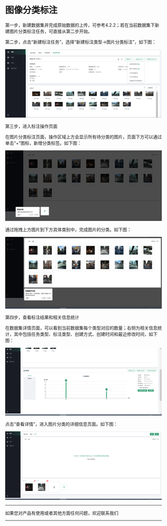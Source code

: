 # 图像分类标注

第一步，新建数据集并完成原始数据的上传，可参考4.2.2；若在当前数据集下新建图片分类标注任务，可直接从第二步开始。

第二步，点击“新建标注任务”，选择“新建标注类型-\>图片分类标注”，如下图：

![C:\\Users\\WANGQI\~1\\AppData\\Local\\Temp\\1629273635(1).png](media/21c012e4c7b5f556b221eba76e7490e6.png)

第三步，进入标注操作页面

在图片分类标注页面，操作区域上方会显示所有待分类的图片，页面下方可以通过单击“+”图标，新增分类标签。如下图：

![C:\\Users\\WANGQI\~1\\AppData\\Local\\Temp\\1629337450(1).png](media/16164bfddd70fc2b6ddb042c4ff97851.png)

通过拖拽上方图片到下方具体类别中，完成图片的分类。如下图：

![C:\\Users\\WANGQI\~1\\AppData\\Local\\Temp\\1629337543(1).png](media/9f838c453936e97408c318952c6a3516.png)


第四步，查看标注结果和相关信息统计

在数据集详情页面，可以看到当前数据集每个类型对应的数量；右侧为相关信息统计，其中包括任务类型、标注类型、创建方式、创建时间和最近修改时间，如下图：

![C:\\Users\\WANGQI\~1\\AppData\\Local\\Temp\\1629338306(1).png](media/673dd62d1a96fb0bea1446ad8296f351.png)

点击“查看详情”，进入图片分类的详细信息页面。如下图：

![C:\\Users\\WANGQI\~1\\AppData\\Local\\Temp\\1629338358(1).png](media/5a8a90ad26e167634c60e6a1aab62425.png)



---

如果您对产品有使用或者其他方面任何问题，欢迎联系我们

---
